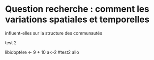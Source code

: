 # Question recherche : comment les variations spatiales et temporelles 
influent-elles sur la structure des communautés

test 2

libidoptère \<- 9 + 10 a\<-2 #test2
allo